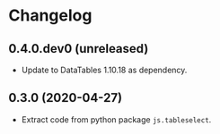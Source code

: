 # Changelog


## 0.4.0.dev0 (unreleased)

- Update to DataTables 1.10.18 as dependency.


## 0.3.0 (2020-04-27)

- Extract code from python package `js.tableselect`.
